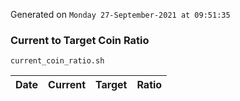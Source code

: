 Generated on `Monday 27-September-2021 at 09:51:35`

### Current to Target Coin Ratio
`current_coin_ratio.sh`

Date|Current|Target|Ratio
---|---|---|---
